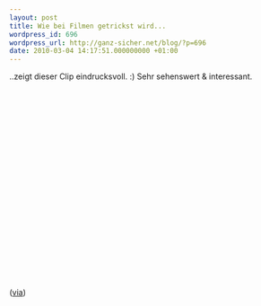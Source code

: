 ```yaml
---
layout: post
title: Wie bei Filmen getrickst wird...
wordpress_id: 696
wordpress_url: http://ganz-sicher.net/blog/?p=696
date: 2010-03-04 14:17:51.000000000 +01:00
---
```

..zeigt dieser Clip eindrucksvoll. :)  Sehr sehenswert &amp; interessant.

<object classid="clsid:d27cdb6e-ae6d-11cf-96b8-444553540000" width="560" height="340" codebase="http://download.macromedia.com/pub/shockwave/cabs/flash/swflash.cab#version=6,0,40,0"><param name="allowFullScreen" value="true" /><param name="allowscriptaccess" value="always" /><param name="src" value="http://www.youtube.com/v/clnozSXyF4k&amp;hl=de_DE&amp;fs=1&amp;color1=0x3a3a3a&amp;color2=0x999999" /><param name="allowfullscreen" value="true" /><embed type="application/x-shockwave-flash" width="560" height="340" src="http://www.youtube.com/v/clnozSXyF4k&amp;hl=de_DE&amp;fs=1&amp;color1=0x3a3a3a&amp;color2=0x999999" allowscriptaccess="always" allowfullscreen="true"></embed></object>

(<a href="http://howithappened.com/post/385343136/great-showreel-of-green-screen-effects-from">via</a>)

